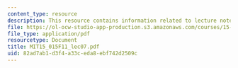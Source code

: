 ```yaml
---
content_type: resource
description: This resource contains information related to lecture notes.
file: https://ol-ocw-studio-app-production.s3.amazonaws.com/courses/15-015-macro-and-international-economics-fall-2011/82ad7ab1d3f4a33ceda8ebf742d2509c_MIT15_015F11_lec07.pdf
file_type: application/pdf
resourcetype: Document
title: MIT15_015F11_lec07.pdf
uid: 82ad7ab1-d3f4-a33c-eda8-ebf742d2509c
---
```

